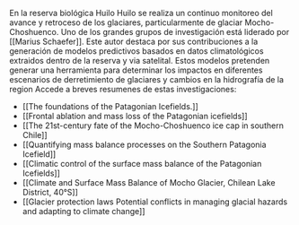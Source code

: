 En la reserva biológica Huilo Huilo se realiza un continuo monitoreo del avance y retroceso de los glaciares, particularmente de glaciar Mocho-Choshuenco.
Uno de los grandes grupos de investigación está liderado por [[Marius Schaefer]]. Este autor destaca por sus contribuciones a la generación de modelos predictivos basados en datos climatológicos extraidos dentro de la reserva y via satelital. Estos modelos pretenden generar una herramienta para determinar los impactos en diferentes escenarios de derretimiento de glaciares y cambios en la hidrografía de la region
Accede a breves resumenes de estas investigaciones:
* [[The foundations of the Patagonian Icefields.]]
* [[Frontal ablation and mass loss of the Patagonian icefields]]
* [[The 21st-century fate of the Mocho-Choshuenco ice cap in southern Chile]]
* [[Quantifying mass balance processes on the Southern Patagonia Icefield]]
* [[Climatic control of the surface mass balance of the Patagonian Icefields]]
* [[Climate and Surface Mass Balance of Mocho Glacier, Chilean Lake District, 40°S]]
* [[Glacier protection laws Potential conflicts in managing glacial hazards and adapting to climate change]]
